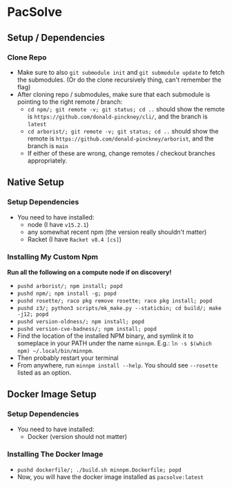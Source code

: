 # PacSolve

## Setup / Dependencies

### Clone Repo

- Make sure to also `git submodule init` and `git submodule update` to fetch the submodules. (Or do the clone recursively thing, can't remember the flag)
- After cloning repo / submodules, make sure that each submodule is pointing to the right remote / branch:
  - `cd npm/; git remote -v; git status; cd ..` should show the remote is `https://github.com/donald-pinckney/cli/`, and the branch is `latest`
  - `cd arborist/; git remote -v; git status; cd ..` should show the remote is `https://github.com/donald-pinckney/arborist`, and the branch is `main`
  - If either of these are wrong, change remotes / checkout branches appropriately.

## Native Setup

### Setup Dependencies

- You need to have installed:
  - node (I have `v15.2.1`)
  - any somewhat recent npm (the version really shouldn't matter)
  - Racket (I have `Racket v8.4 [cs]`)

### Installing My Custom Npm

**Run all the following on a compute node if on discovery!**

- `pushd arborist/; npm install; popd`
- `pushd npm/; npm install -g; popd`
- `pushd rosette/; raco pkg remove rosette; raco pkg install; popd`
- `pushd z3/; python3 scripts/mk_make.py --staticbin; cd build/; make -j12; popd`
- `pushd version-oldness/; npm install; popd`
- `pushd version-cve-badness/; npm install; popd`
- Find the location of the installed NPM binary, and symlink it to someplace in your PATH under the name `minnpm`. E.g.: `ln -s $(which npm) ~/.local/bin/minnpm`.
- Then probably restart your terminal
- From anywhere, run `minnpm install --help`. You should see `--rosette` listed as an option.

## Docker Image Setup

### Setup Dependencies

- You need to have installed:
  - Docker (version should not matter)

### Installing The Docker Image

- `pushd dockerfile/; ./build.sh minnpm.Dockerfile; popd`
- Now, you will have the docker image installed as `pacsolve:latest`
